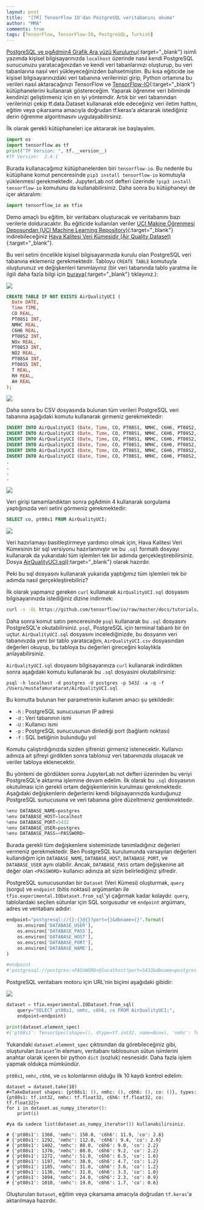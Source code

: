 ```yaml
---
layout: post
title:  "[TR] TensorFlow IO'dan PostgreSQL veritabanını okuma"
author: "MMA"
comments: true
tags: [TensorFlow, TensorFlow-IO, PostgreSQL, Turkish]
---
```


[PostgreSQL ve pgAdmin4 Grafik Ara yüzü Kurulumu](https://mmuratarat.github.io/2020-11-18/TR_how_to_install_postgresql_pgadmin4){:target="_blank"} isimli yazımda kişisel bilgisayarınızda `localhost` üzerinde nasıl kendi PostgreSQL sunucunuzu yaratacağınızdan ve kendi veri tabanlarınızı oluşturup, bu veri tabanlarına nasıl veri yükleyeceğinizden bahsetmiştim. Bu kısa eğiticide ise  kişisel bilgisayarınızdaki veri tabanına verilerinizi girip, Python ortamına bu verileri nasıl aktaracağınızı TensorFlow ve [TensorFlow-IO](https://www.tensorflow.org/io){:target="_blank"} kütüphanelerini kullanarak göstereceğim. Yaparak öğrenme veri biliminde kendinizi geliştirmeniz için en iyi yöntemdir. Artık bir veri tabanından verilerinizi çekip tf.data.Dataset kullanarak elde edeceğiniz veri iletim hattını, eğitim veya çıkarsama amacıyla doğrudan tf.keras’a aktararak istediğiniz derin öğrenme algoritmasını uygulayabilirsiniz.

İlk olarak gerekli kütüphaneleri içe aktararak ise başlayalım.

```python
import os
import tensorflow as tf
print("TF Version: ", tf.__version__)
#TF Version:  2.4.1
```

Burada kullanacağımız kütüphanelerden biri `tensorflow-io`. Bu nedenle bu kütüphane komut penceresinde `pip3 install tensorflow-io` komutuyla yüklenmesi gerekmektedir. JupyterLab not defteri üzerinde `!pip3 install tensorflow-io` komutunu da kullanabilirsiniz. Daha sonra bu kütüphaneyi de içer aktaralım:

```python
import tensorflow_io as tfio
```

Demo amaçlı bu eğitim, bir veritabanı oluşturacak ve veritabanını bazı verilerle dolduracaktır. Bu eğiticide kullanılan veriler [UCI Makine Öğrenmesi Deposundan (UCI Machine Learning Repository)](http://archive.ics.uci.edu/ml){:target="_blank"} indirebileceğiniz [Hava Kalitesi Veri Kümesidir (Air Quality Dataset)](https://archive.ics.uci.edu/ml/datasets/Air+Quality){:target="_blank"}.

Bu veri setini öncelikle kişisel bilgisayarınızda kurulu olan PostgreSQL veri tabanına eklemeniz gerekmektedir. Tabloyu  `CREATE TABLE` komutuyla oluşturunuz ve değişkenleri tanımlayınız (bir veri tabanında tablo yaratma ile ilgili daha fazla bilgi için [buraya](https://www.postgresqltutorial.com/postgresql-create-table/){:target="_blank"} tıklayınız.):

![](https://github.com/mmuratarat/mmuratarat.github.io/blob/master/_posts/images/ss1_psql.png?raw=true)

```sql
CREATE TABLE IF NOT EXISTS AirQualityUCI (
  Date DATE, 
  Time TIME, 
  CO REAL,
  PT08S1 INT,
  NMHC REAL,
  C6H6 REAL,
  PT08S2 INT,
  NOx REAL,
  PT08S3 INT,
  NO2 REAL,
  PT08S4 INT,
  PT08S5 INT,
  T REAL,
  RH REAL,
  AH REAL
);
```

![](https://github.com/mmuratarat/mmuratarat.github.io/blob/master/_posts/images/ss2_psql.png?raw=true)

Daha sonra bu CSV dosyasında bulunan tüm verileri PostgreSQL veri tabanına aşağıdaki komutu kullanarak girmeniz gerekmektedir:

```sql
INSERT INTO AirQualityUCI (Date, Time, CO, PT08S1, NMHC, C6H6, PT08S2, NOx, PT08S3, NO2, PT08S4, PT08S5, T, RH, AH) VALUES('2004/03/10', '18:00:00', 2.6, 1360, 150, 11.9, 1046, 166, 1056, 113, 1692, 1268, 13.6, 48.9, 0.7578);
INSERT INTO AirQualityUCI (Date, Time, CO, PT08S1, NMHC, C6H6, PT08S2, NOx, PT08S3, NO2, PT08S4, PT08S5, T, RH, AH) VALUES('2004/03/10', '19:00:00', 2, 1292, 112, 9.4, 955, 103, 1174, 92, 1559, 972, 13.3, 47.7, 0.7255);
INSERT INTO AirQualityUCI (Date, Time, CO, PT08S1, NMHC, C6H6, PT08S2, NOx, PT08S3, NO2, PT08S4, PT08S5, T, RH, AH) VALUES('2004/03/10', '20:00:00', 2.2, 1402, 88, 9.0, 939, 131, 1140, 114, 1555, 1074, 11.9, 54.0, 0.7502);
INSERT INTO AirQualityUCI (Date, Time, CO, PT08S1, NMHC, C6H6, PT08S2, NOx, PT08S3, NO2, PT08S4, PT08S5, T, RH, AH) VALUES('2004/03/10', '21:00:00', 2.2, 1376, 80, 9.2, 948, 172, 1092, 122, 1584, 1203, 11.0, 60.0, 0.7867);
INSERT INTO AirQualityUCI (Date, Time, CO, PT08S1, NMHC, C6H6, PT08S2, NOx, PT08S3, NO2, PT08S4, PT08S5, T, RH, AH) VALUES('2004/03/10', '22:00:00', 1.6, 1272, 51, 6.5, 836, 131, 1205, 116, 1490, 1110, 11.2, 59.6, 0.7888);
INSERT INTO AirQualityUCI (Date, Time, CO, PT08S1, NMHC, C6H6, PT08S2, NOx, PT08S3, NO2, PT08S4, PT08S5, T, RH, AH) VALUES('2004/03/10', '23:00:00', 1.2, 1197, 38, 4.7, 750, 89, 1337, 96, 1393, 949, 11.2, 59.2, 0.7848);
.
.
.
.
```

![](https://github.com/mmuratarat/mmuratarat.github.io/blob/master/_posts/images/ss3_psql.png?raw=true)

Veri girişi tamamlandıktan sonra pgAdmin 4 kullanarak sorgulama yaptığınızda veri setini görmeniz gerekmektedir:

```sql
SELECT co, pt08s1 FROM AirQualityUCI;
```

![](https://github.com/mmuratarat/mmuratarat.github.io/blob/master/_posts/images/ss4_psql.png?raw=true)

Veri hazırlamayı basitleştirmeye yardımcı olmak için, Hava Kalitesi Veri Kümesinin bir sql versiyonu hazırlanmıştır ve bu `.sql` formatlı dosyayı kullanarak da yukarıdaki tüm işlemleri tek bir adımda gerçekleştirebilirsiniz. Dosya [AirQualityUCI.sql](https://github.com/tensorflow/io/blob/master/docs/tutorials/postgresql/AirQualityUCI.sql){:target="_blank"} olarak hazırdır.

Peki bu sql dosyasını kullanarak yukarıda yaptığımız tüm işlemleri tek bir adımda nasıl gerçekleştirebiliriz?

İlk olarak yapmanız gereken `curl` kullanarak `AirQualityUCI.sql` dosyasını bilgisayarınızda istediğiniz dizine indirmek:

```bash
curl -s -OL https://github.com/tensorflow/io/raw/master/docs/tutorials/postgresql/AirQualityUCI.sql
```

Daha sonra komut satırı penceresinde `psql` kullanarak bu `.sql` dosyasını PostgreSQL'e okutabilirsiniz. `psql`, PostgreSQL için terminal tabanlı bir ön uçtur.
`AirQualityUCI.sql` dosyasını incelediğinizde, bu dosyanın veri tabanınızda yeni bir tablo yaratacağını, `AirQualityUCI.csv` dosyasından değerleri okuyup, bu tabloya bu değerleri gireceğini kolaylıkla anlayabilirsiniz.

`AirQualityUCI.sql` dosyasını bilgisayarınıza `curl` kullanarak indirdikten sonra aşağıdaki komutu kullanarak bu `.sql` dosyasini okutabilirsiniz:

```
psql -h localhost -d postgres -U postgres -p 5432 -a -q -f /Users/mustafamuratarat/AirQualityUCI.sql
```

Bu komutta bulunan her parametrenin kullanım amacı şu şekildedir:

* `-h` : PostgreSQL sunucusunun IP adresi
* `-d` : Veri tabanının ismi
* `-U` : Kullanıcı ismi
* `-p` : PostgreSQL sunucusunun dinlediği port (bağlantı noktası)
* `-f` : SQL betiğinin bulunduğu yol

Komutu çalıştırdığınızda sizden şifrenizi girmeniz istenecektir. Kullanıcı adınıza ait şifreyi girdikten sonra tablonuz veri tabanınızda oluşacak ve veriler tabloya eklenecektir. 

Bu yöntemi de gördükten sonra JupyterLab not defteri üzerinden bu veriyi PostgreSQL'e aktarma işlemine devam edelim. İlk olarak bu `.sql` dosyasının okutulması için gerekli ortam değişkenlerinin kurulması gerekmektedir. Aşağıdaki değişkenlerin değerlerini kendi bilgisayarınızda kurduğunuz PostgreSQL sunucusuna ve veri tabanına göre düzeltmeniz gerekmektedir.

```python
%env DATABASE_NAME=postgres
%env DATABASE_HOST=localhost
%env DATABASE_PORT=5432
%env DATABASE_USER=postgres
%env DATABASE_PASS=<PASSWORD>
```

Burada gerekli tüm değişkenlere sisteminizde tanımladığınız değerleri vermeniz gerekmektedir. Ben PostgreSQL kurulumunda varsayılan değerleri kullandığım için `DATABASE_NAME`, `DATABASE_HOST`, `DATABASE_PORT`, ve `DATABASE_USER` aynı olabilir. Ancak, `DATABASE_PASS` ortam değişkenine ait değer olan `<PASSWORD>` kullanıcı adınıza ait sizin belirlediğiniz şifredir.

PostgreSQL sunucusundan bir `Dataset` (Veri Kümesi) oluşturmak, `query` (sorgu) ve `endpoint` (bitis noktasi) argümanları ile `tfio.experimental.IODataset.from_sql`'yi çağırmak kadar kolaydır. `query`, tablolardaki seçilen sütunlar için SQL sorgusudur ve `endpoint` argümanı, adres ve veritabanı adıdır:

```python
endpoint="postgresql://{}:{}@{}?port={}&dbname={}".format(
    os.environ['DATABASE_USER'],
    os.environ['DATABASE_PASS'],
    os.environ['DATABASE_HOST'],
    os.environ['DATABASE_PORT'],
    os.environ['DATABASE_NAME'],
)

#endpoint
#'postgresql://postgres:<PASSWORD>@localhost?port=5432&dbname=postgres'
```
PostgreSQL veritabanı motoru için URL'nin biçimi aşağıdaki gibidir:

![](https://github.com/mmuratarat/mmuratarat.github.io/blob/master/_posts/images/tensorflowio_endpoint.jpeg?raw=true)

```python
dataset = tfio.experimental.IODataset.from_sql(
    query="SELECT pt08s1, nmhc, c6h6, co FROM AirQualityUCI;",
    endpoint=endpoint)

print(dataset.element_spec)
#{'pt08s1': TensorSpec(shape=(), dtype=tf.int32, name=None), 'nmhc': TensorSpec(shape=(), dtype=tf.float32, name=None), 'c6h6': TensorSpec(shape=(), dtype=tf.float32, name=None), 'co': TensorSpec(shape=(), dtype=tf.float32, name=None)}
```

Yukarıdaki `dataset.element_spec` çıktısından da görebileceğiniz gibi, oluşturulan `Dataset`'in elemanı, veritabanı tablosunun sütun isimlerini anahtar olarak içeren bir python `dict` (sozluk) nesnesidir. Daha fazla işlem yapmak oldukça mümkündür.

`pt08s1`, `nmhc`, `c6h6`, ve `co`  kolonlarının olduğu ilk 10 kaydı kontrol edelim:

```
dataset = dataset.take(10)
#<TakeDataset shapes: {pt08s1: (), nmhc: (), c6h6: (), co: ()}, types: {pt08s1: tf.int32, nmhc: tf.float32, c6h6: tf.float32, co: tf.float32}>
for i in dataset.as_numpy_iterator():
    print(i)

#ya da sadece list(dataset.as_numpy_iterator()) kullanabilirsiniz.

# {'pt08s1': 1360, 'nmhc': 150.0, 'c6h6': 11.9, 'co': 2.6}
# {'pt08s1': 1292, 'nmhc': 112.0, 'c6h6': 9.4, 'co': 2.0}
# {'pt08s1': 1402, 'nmhc': 88.0, 'c6h6': 9.0, 'co': 2.2}
# {'pt08s1': 1376, 'nmhc': 80.0, 'c6h6': 9.2, 'co': 2.2}
# {'pt08s1': 1272, 'nmhc': 51.0, 'c6h6': 6.5, 'co': 1.6}
# {'pt08s1': 1197, 'nmhc': 38.0, 'c6h6': 4.7, 'co': 1.2}
# {'pt08s1': 1185, 'nmhc': 31.0, 'c6h6': 3.6, 'co': 1.2}
# {'pt08s1': 1136, 'nmhc': 31.0, 'c6h6': 3.3, 'co': 1.0}
# {'pt08s1': 1094, 'nmhc': 24.0, 'c6h6': 2.3, 'co': 0.9}
# {'pt08s1': 1010, 'nmhc': 19.0, 'c6h6': 1.7, 'co': 0.6}
```

Oluşturulan `Dataset`, eğitim veya çıkarsama amacıyla doğrudan `tf.keras`'a aktarılmaya hazırdır.
